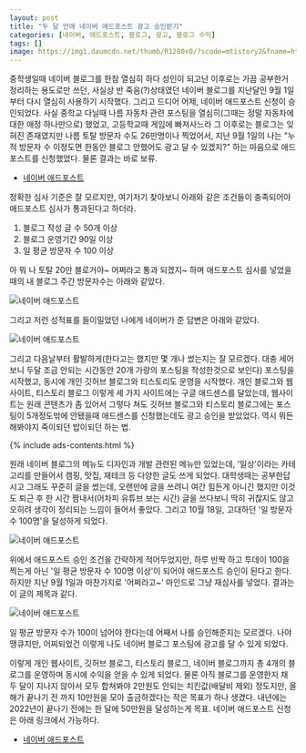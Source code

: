 ```yaml
---
layout: post
title: "두 달 만에 네이버 애드포스트 광고 승인받기"
categories: [네이버, 애드포스트, 블로그, 광고, 블로그 수익]
tags: []
image: https://img1.daumcdn.net/thumb/R1280x0/?scode=mtistory2&fname=https%3A%2F%2Fblog.kakaocdn.net%2Fdn%2FUQrlW%2FbtriAr7cA0M%2FNC5iP6qggU7tv9wue5kgGk%2Fimg.jpg
---
```


중학생일때 네이버 블로그를 한참 열심히 하다 성인이 되고난 이후로는 가끔 공부한거 정리하는 용도로만 쓰던, 사실상 반 죽음(?)상태였던 네이버 블로그를 지난달인 9월 1일부터 다시 열심히 사용하기 시작했다. 그리고 드디어 어제, 네이버 애드포스트 신청이 승인되었다. 사실 중학교 다닐때 나름 자동차 관련 포스팅을 열심히(그때는 정말 자동차에 대한 애정 하나만으로) 했었고, 고등학교때 게임에 빠져사느라 그 이후로는 블로그는 잊혀진 존재였지만 나름 토탈 방문자 수도 26만명이나 찍었어서, 지난 9월 1일의 나는 "누적 방문자 수 이정도면 한동안 블로그 안했어도 광고 달 수 있겠지?" 하는 마음으로 애드포스트를 신청했었다. 물론 결과는 바로 보류.

- <a href="https://adpost.naver.com/" rel="noopener noreferrer" target="_blank" title="네이버 애드포스트" class="markdown-link">네이버 애드포스트</a>

정확한 심사 기준은 잘 모르지만, 여기저기 찾아보니 아래와 같은 조건들이 충족되어야 애드포스트 심사가 통과된다고 하더라.

1. 블로그 작성 글 수 50개 이상
2. 블로그 운영기간 90일 이상
3. 일 평균 방문자 수 100 이상

아 뭐 나 토탈 20만 블로거야~ 어쩌라고 통과 되겠지~ 하며 애드포스트 심사를 넣었을때의 내 블로그 주간 방문자수는 아래와 같았다.

![네이버 애드포스트](https://img1.daumcdn.net/thumb/R1280x0/?scode=mtistory2&fname=https%3A%2F%2Fblog.kakaocdn.net%2Fdn%2FlSdW7%2FbtriBBOLwff%2FxyqCn6r3iezuOXehjX2Vyk%2Fimg.jpg)

그리고 저런 성적표를 들이밀었던 나에게 네이버가 준 답변은 아래와 같았다.

![네이버 애드포스트](https://img1.daumcdn.net/thumb/R1280x0/?scode=mtistory2&fname=https%3A%2F%2Fblog.kakaocdn.net%2Fdn%2FCGye2%2FbtriAsE1wKy%2F3CAl3PBekxcum85SKYh110%2Fimg.jpg)

그리고 다음날부터 활발하게(한다고는 했지만 몇 개나 썼는지는 잘 모르겠다. 대충 세어보니 두달 조금 안되는 시간동안 20개 가량의 포스팅을 작성한것으로 보인다) 포스팅을 시작했고, 동시에 개인 깃허브 블로그와 티스토리도 운영을 시작했다. 개인 블로그와 웹사이트, 티스토리 블로그 이렇게 세 가지 사이트에는 구글 애드센스를 달았는데, 웹사이트는 원래 콘텐츠가 좀 있어서 그렇다 쳐도 깃허브 블로그와 티스토리 블로그에는 포스팅이 5개정도밖에 안됐을때 애드센스를 신청했는데도 광고 승인을 받았었다. 역시 뭐든 해봐야지 죽이되던 밥이되던 하는 법.

{% include ads-contents.html %}

원래 네이버 블로그의 메뉴도 디자인과 개발 관련된 메뉴만 있었는데, '일상'이라는 카테고리를 만들어서 캠핑, 맛집, 재테크 등 다양한 글도 쓰게 되었다. 대학생때는 공부한답시고 그래도 꾸준히 글을 썼는데, 오랜만에 글을 쓰려니 여간 힘든게 아니긴 했지만 이것도 퇴근 후 한 시간 짬내서(어차피 유튜브 보는 시간) 글을 쓰다보니 딱히 귀찮지도 않고 오히려 생각이 정리되는 느낌이 들어서 좋았다. 그리고 10월 18일, 고대하던 '일 방문자수 100명'을 달성하게 되었다.

![네이버 애드포스트](https://img1.daumcdn.net/thumb/R1280x0/?scode=mtistory2&fname=https%3A%2F%2Fblog.kakaocdn.net%2Fdn%2FbnjRXZ%2FbtriycpF6FJ%2Fmn7rPLmxAmJjGKW0d7HpY0%2Fimg.jpg)

위에서 애드포스트 승인 조건을 간략하게 적어두었지만, 하루 반짝 하고 투데이 100을 찍는게 아닌 '일 평균 방문자 수 100명 이상'이 되어야 애드포스트 승인이 된다고 한다. 하지만 지난 9월 1일과 마찬가지로 '어쩌라고~' 마인드로 그냥 재심사를 넣었다. 결과는 이 글의 제목과 같다.

![네이버 애드포스트](https://img1.daumcdn.net/thumb/R1280x0/?scode=mtistory2&fname=https%3A%2F%2Fblog.kakaocdn.net%2Fdn%2FUQrlW%2FbtriAr7cA0M%2FNC5iP6qggU7tv9wue5kgGk%2Fimg.jpg)

일 평균 방문자 수가 100이 넘어야 한다는데 어째서 나를 승인해준지는 모르겠다. 나야 땡큐지만, 어찌되었건 이렇게 나도 네이버 블로그 포스팅에 광고를 달 수 있게 되었다.

이렇게 개인 웹사이트, 깃허브 블로그, 티스토리 블로그, 네이버 블로그까지 총 4개의 블로그를 운영하며 동시에 수익을 얻을 수 있게 되었다. 물론 아직 블로그를 운영한지 채 두 달이 지나지 않아서 모두 합쳐봐야 2만원도 안되는 치킨값(배달비 제외) 정도지만, 올 해가 끝나기 전 까지 10만원을 모아 출금하겠다는 작은 목표가 하나 생겼다. 내년에는 2022년이 끝나기 전에는 한 달에 50만원을 달성하는게 목표. 네이버 애드포스트 신청은 아래 링크에서 가능하다.

- <a href="https://adpost.naver.com/" rel="noopener noreferrer" target="_blank" title="네이버 애드포스트" class="markdown-link">네이버 애드포스트</a>
